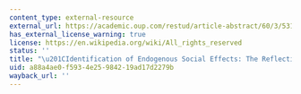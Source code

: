 ```yaml
---
content_type: external-resource
external_url: https://academic.oup.com/restud/article-abstract/60/3/531/1570385?redirectedFrom=fulltext
has_external_license_warning: true
license: https://en.wikipedia.org/wiki/All_rights_reserved
status: ''
title: "\u201CIdentification of Endogenous Social Effects: The Reflection Problem.\u201D"
uid: a88a4ae0-f593-4e25-9842-19ad17d2279b
wayback_url: ''
---
```

